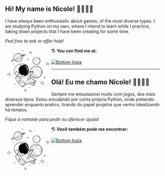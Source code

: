 

## Hi! My name is Nicole! 👋🏾✌🏾

I have always been enthusiastic about games, of the most diverse types. I am studying Python on my own, where I intend to learn while I practice, taking down projects that I have been creating for some time.

*Feel free to ask or offer help!*

🌎 **You can find me at:** <img align="left" width="150" height="150" src="https://github.com/Nicduso/Nicduso/blob/main/images/astronauta.jpg?raw=true">

[![Bottom    Insta](https://dabuttonfactory.com/button.png?t=Instagram&f=Calibri-Bold&ts=18&tc=fff&hp=45&vp=20&w=100&h=50&c=round&bgt=gradient&bgc=f0f&ebgc=a64d79&bs=1&bc=999)    ](https://www.instagram.com/nicduso/)

-----

## Olá! Eu me chamo Nicole! 👋🏾✌🏾

Sempre me entusiasmei muito com jogos, dos mais diversos tipos.
Estou estudando por conta própria Python, onde pretendo aprender enquanto pratico, tirando do papel projetos que venho idealizando há tempos.

*Fique à vontade para pedir ou oferecer ajuda!*

🌎 **Você também pode me encontrar:** <img align="left" width="150" height="150" src="https://github.com/Nicduso/Nicduso/blob/main/images/astronauta.jpg?raw=true">

[![Bottom    Insta](https://dabuttonfactory.com/button.png?t=Instagram&f=Calibri-Bold&ts=18&tc=fff&hp=45&vp=20&w=100&h=50&c=round&bgt=gradient&bgc=f0f&ebgc=a64d79&bs=1&bc=999)    ](https://www.instagram.com/nicduso/)

